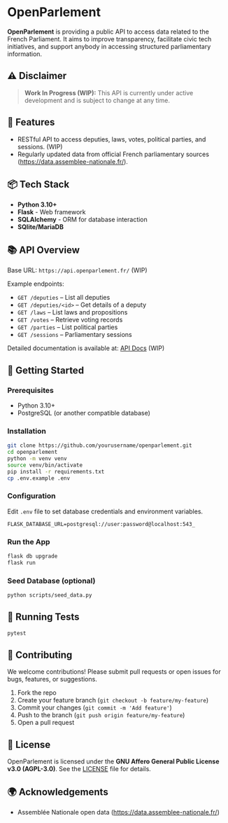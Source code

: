 # OpenParlement

**OpenParlement** is providing a public API to access data related to the French Parliament. 
It aims to improve transparency, facilitate civic tech initiatives, and support anybody in accessing structured parliamentary information.

## ⚠️ Disclaimer

> **Work In Progress (WIP):** This API is currently under active development and is subject to change at any time.  

## 🚀 Features

- RESTful API to access deputies, laws, votes, political parties, and sessions. (WIP)
- Regularly updated data from official French parliamentary sources (https://data.assemblee-nationale.fr/).

## 📦 Tech Stack

- **Python 3.10+**
- **Flask** - Web framework
- **SQLAlchemy** - ORM for database interaction
- **SQlite/MariaDB** 
## 📚 API Overview

Base URL: `https://api.openparlement.fr/` (WIP)

Example endpoints:
- `GET /deputies` – List all deputies
- `GET /deputies/<id>` – Get details of a deputy
- `GET /laws` – List laws and propositions
- `GET /votes` – Retrieve voting records
- `GET /parties` – List political parties
- `GET /sessions` – Parliamentary sessions

Detailed documentation is available at: [API Docs](https://api.openparlement.fr/apidocs) (WIP)

## 🚀 Getting Started

### Prerequisites

- Python 3.10+
- PostgreSQL (or another compatible database)

### Installation

```bash
git clone https://github.com/yourusername/openparlement.git
cd openparlement
python -m venv venv
source venv/bin/activate
pip install -r requirements.txt
cp .env.example .env
```

### Configuration

Edit `.env` file to set database credentials and environment variables.

```dotenv
FLASK_DATABASE_URL=postgresql://user:password@localhost:543_
```

### Run the App

```bash
flask db upgrade
flask run
```

### Seed Database (optional)

```bash
python scripts/seed_data.py
```

## 🧪 Running Tests

```bash
pytest
```

## 📖 Contributing

We welcome contributions! Please submit pull requests or open issues for bugs, features, or suggestions.

1. Fork the repo
2. Create your feature branch (`git checkout -b feature/my-feature`)
3. Commit your changes (`git commit -m 'Add feature'`)
4. Push to the branch (`git push origin feature/my-feature`)
5. Open a pull request

## 📄 License

OpenParlement is licensed under the **GNU Affero General Public License v3.0 (AGPL-3.0)**. See the [LICENSE](LICENSE) file for details.

## 🌍 Acknowledgements

- Assemblée Nationale open data (https://data.assemblee-nationale.fr/)